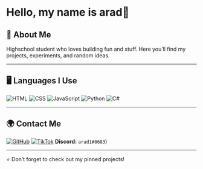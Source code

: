 # Hello, my name is arad👋

## 🚀 About Me
Highschool student who loves building fun and stuff.
Here you’ll find my projects, experiments, and random ideas.

---

## 🖥️ Languages I Use
![HTML](https://img.shields.io/badge/Code-HTML-orange?logo=html5)
![CSS](https://img.shields.io/badge/Code-CSS-blue?logo=css3)
![JavaScript](https://img.shields.io/badge/Code-JavaScript-yellow?logo=javascript)
![Python](https://img.shields.io/badge/Code-Python-blue?logo=python)
![C#](https://img.shields.io/badge/Code-C%23-purple?logo=csharp)

---

## 🌍 Contact Me
[![GitHub](https://img.shields.io/badge/GitHub-arad411-black?logo=github)](https://github.com/arad411)
[![TikTok](https://img.shields.io/badge/TikTok-Profile-black?logo=tiktok)]([YOUR_TIKTOK_LINK_HERE](https://www.tiktok.com/@sudoarad411?_t=ZS-903OjiOwjvM&_r=1))
**Discord:** `arad1#8683`)

---

⭐️ Don’t forget to check out my pinned projects!
